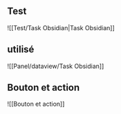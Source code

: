 ## Test 
![[Test/Task Obsidian|Task Obsidian]]

## utilisé 

![[Panel/dataview/Task Obsidian]]

## Bouton et action 
![[Bouton et action]]